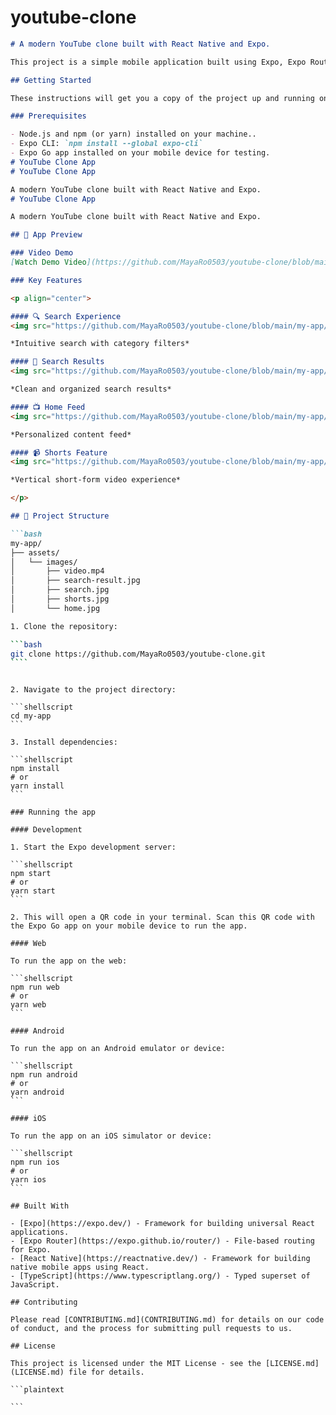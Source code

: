 # youtube-clone

`````markdown
# A modern YouTube clone built with React Native and Expo.

This project is a simple mobile application built using Expo, Expo Router, React Native, and TypeScript. It demonstrates basic navigation, state management, and API interaction.

## Getting Started

These instructions will get you a copy of the project up and running on your local machine for development and testing purposes.

### Prerequisites

- Node.js and npm (or yarn) installed on your machine..
- Expo CLI: `npm install --global expo-cli`
- Expo Go app installed on your mobile device for testing.
# YouTube Clone App
# YouTube Clone App

A modern YouTube clone built with React Native and Expo.
# YouTube Clone App

A modern YouTube clone built with React Native and Expo.

## 📱 App Preview

### Video Demo
[Watch Demo Video](https://github.com/MayaRo0503/youtube-clone/blob/main/my-app/assets/images/video.mp4)

### Key Features

<p align="center">

#### 🔍 Search Experience
<img src="https://github.com/MayaRo0503/youtube-clone/blob/main/my-app/assets/images/search.jpg" width="300" alt="Search Interface"/>

*Intuitive search with category filters*

#### 📱 Search Results
<img src="https://github.com/MayaRo0503/youtube-clone/blob/main/my-app/assets/images/search-result.jpg" width="300" alt="Search Results"/>

*Clean and organized search results*

#### 📺 Home Feed
<img src="https://github.com/MayaRo0503/youtube-clone/blob/main/my-app/assets/images/home.jpg" width="300" alt="Home Screen"/>

*Personalized content feed*

#### 📹 Shorts Feature
<img src="https://github.com/MayaRo0503/youtube-clone/blob/main/my-app/assets/images/shorts.jpg" width="300" alt="Shorts Feed"/>

*Vertical short-form video experience*

</p>

## 📂 Project Structure

```bash
my-app/
├── assets/
│   └── images/
│       ├── video.mp4
│       ├── search-result.jpg
│       ├── search.jpg
│       ├── shorts.jpg
│       └── home.jpg

1. Clone the repository:

```bash
git clone https://github.com/MayaRo0503/youtube-clone.git
````
`````

````

2. Navigate to the project directory:

```shellscript
cd my-app
```

3. Install dependencies:

```shellscript
npm install
# or
yarn install
```

### Running the app

#### Development

1. Start the Expo development server:

```shellscript
npm start
# or
yarn start
```

2. This will open a QR code in your terminal. Scan this QR code with the Expo Go app on your mobile device to run the app.

#### Web

To run the app on the web:

```shellscript
npm run web
# or
yarn web
```

#### Android

To run the app on an Android emulator or device:

```shellscript
npm run android
# or
yarn android
```

#### iOS

To run the app on an iOS simulator or device:

```shellscript
npm run ios
# or
yarn ios
```

## Built With

- [Expo](https://expo.dev/) - Framework for building universal React applications.
- [Expo Router](https://expo.github.io/router/) - File-based routing for Expo.
- [React Native](https://reactnative.dev/) - Framework for building native mobile apps using React.
- [TypeScript](https://www.typescriptlang.org/) - Typed superset of JavaScript.

## Contributing

Please read [CONTRIBUTING.md](CONTRIBUTING.md) for details on our code of conduct, and the process for submitting pull requests to us.

## License

This project is licensed under the MIT License - see the [LICENSE.md](LICENSE.md) file for details.

```plaintext

```
````
